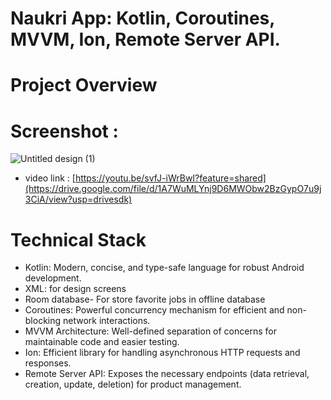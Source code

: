 # Naukri App: Kotlin, Coroutines, MVVM, Ion, Remote Server API.
# Project Overview
# Screenshot : 
![Untitled design (1)](https://github.com/user-attachments/assets/80dcb9bb-8d70-4ef1-a6d6-bef76af60f65)

- video link : [https://youtu.be/svfJ-iWrBwI?feature=shared](https://drive.google.com/file/d/1A7WuMLYnj9D6MWObw2BzGypO7u9j3CiA/view?usp=drivesdk)

  
  
# Technical Stack
- Kotlin: Modern, concise, and type-safe language for robust Android development.
- XML: for design screens
- Room database- For store favorite jobs in offline database
- Coroutines: Powerful concurrency mechanism for efficient and non-blocking network interactions.
- MVVM Architecture: Well-defined separation of concerns for maintainable code and easier testing.
- Ion: Efficient library for handling asynchronous HTTP requests and responses.
- Remote Server API: Exposes the necessary endpoints (data retrieval, creation, update, deletion) for product management.
